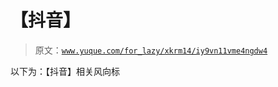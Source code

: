 # 【抖音】

> 原文：[`www.yuque.com/for_lazy/xkrm14/iy9vn11vme4ngdw4`](https://www.yuque.com/for_lazy/xkrm14/iy9vn11vme4ngdw4)

以下为：【抖音】相关风向标

